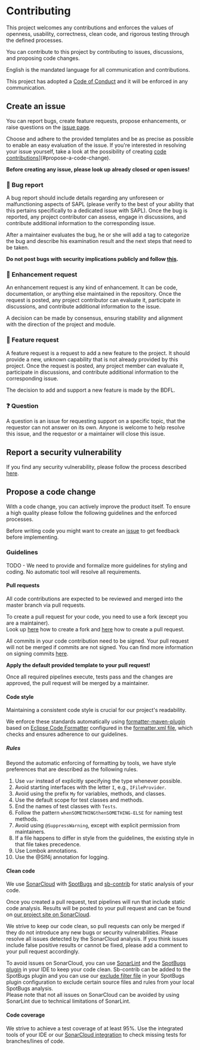 # Contributing

This project welcomes any contributions and enforces the values of openness, usability,
correctness, clean code, and rigorous testing through the defined processes.

You can contribute to this project by contributing to issues, discussions, and proposing
code changes.

English is the mandated language for all communication and contributions.

This project has adopted a [Code of Conduct](CODE_OF_CONDUCT.md) and it will be enforced
in any communication.

## Create an issue

You can report bugs, create feature requests, propose enhancements, or raise questions on
the [issue page][issue-link].

Choose and adhere to the provided templates and be as precise as possible to enable an
easy evaluation of the issue.
If you're interested in resolving your issue yourself, take a look at the possibility of
creating [code contributions](#propose-a-code-change)](#propose-a-code-change).

**Before creating any issue, please look up already closed or open issues!**

### 🐞 Bug report

A bug report should include details regarding any unforeseen or malfunctioning aspects of
SAPL (please verify to the best of your ability that this pertains specifically to a
dedicated issue with SAPL). Once the bug is reported, any project contributor can assess,
engage in discussions, and contribute additional information to the corresponding issue.

After a maintainer evaluates the bug, he or she will add a tag to categorize the bug and
describe his examination result and the next steps that need to be taken.

**Do not post bugs with security implications publicly and
follow [this](#report-a-security-vulnerability).**

### 🔧 Enhancement request

An enhancement request is any kind of enhancement. It can be code, documentation, or
anything else maintained in the repository. Once the request is posted, any project
contributor can evaluate it, participate in discussions, and contribute additional
information to the issue.

A decision can be made by consensus, ensuring stability and alignment with the direction
of the project and module.

### 🚀 Feature request

A feature request is a request to add a new feature to the project. It should provide a
new, unknown capability that is not already provided by this project. Once the request is
posted, any project member can evaluate it, participate in discussions, and contribute
additional information to the corresponding issue.

The decision to add and support a new feature is made by the BDFL.

### ❓ Question

A question is an issue for requesting support on a specific topic, that the requestor can
not answer on its own.
Anyone is welcome to help resolve this issue, and the requestor or a maintainer will close
this issue.

## Report a security vulnerability

If you find any security vulnerability, please follow the process
described [here](SECURITY.md).

## Propose a code change

With a code change, you can actively improve the product itself. To ensure a high quality
please follow the following guidelines and the enforced processes.

Before writing code you might want to create an [issue](#create-an-issue) to get feedback
before implementing.

### Guidelines

TODO - We need to provide and formalize more guidelines for styling and coding. No
automatic tool will resolve all requirements.

#### Pull requests

All code contributions are expected to be reviewed and merged into the master branch via
pull requests.

To create a pull request for your code, you need to use a fork (except you are a
maintainer). \
Look up [here][github-fork-guide] how to create a fork and [here][github-fork-pr-guide]
how to create a pull request.

All commits in your code contribution need to be signed. Your pull request will not be
merged if commits are not signed. You can find more information
on signing commits [here][github-signing-commits].

**Apply the default provided template to your pull request!**

Once all required pipelines execute, tests pass and the changes are approved, the pull
request will be merged by a maintainer.

#### Code style

Maintaining a consistent code style is crucial for our project's readability.

We enforce these standards automatically
using [formatter-maven-plugin][eclipse-formatter-plugin] based
on [Eclipse Code Formatter][eclipse-formatter-definition] configured in
the [formatter.xml file](formatter.xml), which checks and ensures adherence to our
guidelines.

##### Rules

Beyond the automatic enforcing of formatting by tools, we have style preferences that are
described as the following rules.

1. Use `var` instead of explicitly specifying the type whenever possible.
2. Avoid starting interfaces with the letter `I`, e.g., `IFileProvider`.
3. Avoid using the prefix `My` for variables, methods, and classes.
4. Use the default scope for test classes and methods.
5. End the names of test classes with `Tests`.
6. Follow the pattern `whenSOMETHINGthenSOMETHING-ELSE` for naming test methods.
7. Avoid using `@SuppressWarning`, except with explicit permission from maintainers.
8. If a file happens to differ in style from the guidelines, the existing style in that
   file takes precedence.
9. Use Lombok annotations.
10. Use the @Slf4j annotation for logging.

#### Clean code

We use [SonarCloud][sonarcloud] with [SpotBugs][spotbugs] and [sb-contrib][sb-contrib]
for static analysis of your code. 

Once you created a pull request, test pipelines will run that include static code analysis.
Results will be posted to your pull request and can be found on [our project site on
SonarCloud][sonarcloud-project].

We strive to keep our code clean, so pull requests can only be merged if they do not
introduce any new bugs or security vulnerabilities. Please resolve all issues detected by
the SonarCloud analysis. If you think issues include false positive results or cannot
be fixed, please add a comment to your pull request accordingly.

To avoid issues on SonarCloud, you can use [SonarLint][sonarlint] and the
[SpotBugs plugin][spotbugs-plugins] in your IDE to keep your code clean. Sb-contrib 
can be added to the SpotBugs plugin and you can use our [exclude filter file][spotbugs-exclude-filter] in your SpotBugs plugin configuration to exclude certain 
source files and rules from your local SpotBugs analysis. \
Please note that not all issues on SonarCloud can be avoided by using SonarLint due to technical limitations of 
SonarLint.

#### Code coverage

We strive to achieve a test coverage of at least 95%. Use the integrated tools of your
IDE or our [SonarCloud integration][sonarcloud-project] to check missing tests for
branches/lines of code.

<!-- MARKDOWN LINKS & IMAGES -->
<!-- https://www.markdownguide.org/basic-syntax/#reference-style-links -->

[issue-link]: https://github.com/heutelbeck/sapl-policy-engine/issues

[eclipse-formatter-plugin]: https://code.revelc.net/formatter-maven-plugin/

[eclipse-formatter-definition]: https://help.eclipse.org/latest/index.jsp?topic=%2Forg.eclipse.jdt.doc.user%2Freference%2Fpreferences%2Fjava%2Fcodestyle%2Fref-preferences-formatter.htm

[github-fork-pr-guide]: https://docs.github.com/en/pull-requests/collaborating-with-pull-requests/proposing-changes-to-your-work-with-pull-requests/creating-a-pull-request-from-a-fork

[github-fork-guide]: https://docs.github.com/en/pull-requests/collaborating-with-pull-requests/working-with-forks/fork-a-repo

[github-signing-commits]: https://docs.github.com/en/authentication/managing-commit-signature-verification/signing-commits

[sonarcloud]: https://www.sonarsource.com/products/sonarcloud/

[spotbugs]: https://github.com/spotbugs/spotbugs

[sb-contrib]: https://github.com/mebigfatguy/fb-contrib

[sonarcloud-project]: https://sonarcloud.io/project/overview?id=heutelbeck_sapl-policy-engine

[sonarlint]: https://www.sonarsource.com/products/sonarlint/

[spotbugs-plugins]: https://github.com/spotbugs/spotbugs?tab=readme-ov-file#using-spotbugs

[spotbugs-exclude-filter]: https://github.com/heutelbeck/sapl-policy-engine/blob/master/spotbugsExcludeFilter.xml

